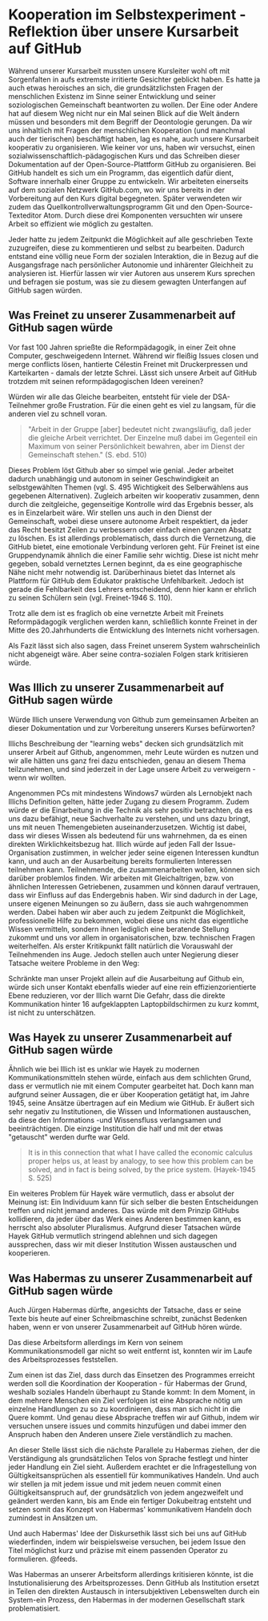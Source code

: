 # Kooperation im Selbstexperiment - Reflektion über unsere Kursarbeit auf GitHub

Während unserer Kursarbeit mussten unsere Kursleiter wohl oft mit Sorgenfalten in aufs extremste irritierte Gesichter geblickt haben.
Es hatte ja auch etwas heroisches an sich, die grundsätzlichsten Fragen der menschlichen Existenz im Sinne seiner Entwicklung und seiner soziologischen Gemeinschaft beantworten zu wollen.
Der Eine oder Andere hat auf diesem Weg nicht nur ein Mal seinen Blick auf die Welt ändern müssen und besonders mit dem Begriff der Deontologie gerungen.
Da wir uns inhaltlich mit Fragen der menschlichen Kooperation (und manchmal auch der tierischen) beschäftigt haben, lag es nahe, auch unsere Kursarbeit kooperativ zu organisieren.
Wie keiner vor uns, haben wir versuchst, einen sozialwissenschaftlich-pädagogischen Kurs und das Schreiben dieser Dokumentation auf der Open-Source-Plattform GitHub zu organisieren.
Bei GitHub handelt es sich um ein Programm, das eigentlich dafür dient, Software innerhalb einer Gruppe zu entwickeln.
Wir arbeiteten einerseits auf dem sozialen Netzwerk GitHub.com, wo wir uns bereits in der Vorbereitung auf den Kurs digital begegneten.
Später verwendeten wir zudem das Quellkontrollverwaltungsprogramm Git und den Open-Source-Texteditor Atom.
Durch diese drei Komponenten versuchten wir unsere Arbeit so effizient wie möglich zu gestalten.

Jeder hatte zu jedem Zeitpunkt die Möglichkeit auf alle geschrieben Texte zuzugreifen, diese zu kommentieren und selbst zu bearbeiten.
Dadurch entstand eine völlig neue Form der sozialen Interaktion, die in Bezug auf die Ausgangsfrage nach persönlicher Autonomie und inhärenter Gleichheit zu analysieren ist.
Hierfür lassen wir vier Autoren aus unserem Kurs sprechen und befragen sie postum, was sie zu diesem gewagten Unterfangen auf GitHub sagen würden.

## Was Freinet zu unserer Zusammenarbeit auf GitHub sagen würde

Vor fast 100 Jahren sprießte die Reformpädagogik, in einer Zeit ohne Computer, geschweigedenn Internet.
Während wir fleißig Issues closen und merge conflicts lösen, hantierte Célestin Freinet mit Druckerpressen und Karteikarten - damals der letzte Schrei.
Lässt sich unsere Arbeit auf GitHub trotzdem mit seinen reformpädagogischen Ideen vereinen?

Würden wir alle das Gleiche bearbeiten, entsteht für viele der DSA-Teilnehmer große Frustration.
Für die einen geht es viel zu langsam, für die anderen viel zu schnell voran.
>"Arbeit in der Gruppe [aber] bedeutet nicht zwangsläufig, daß jeder die gleiche Arbeit verrichtet. Der Einzelne muß dabei im Gegenteil ein Maximum von seiner Persönlichkeit bewahren, aber im Dienst der Gemeinschaft stehen." (S. ebd. 510)

Dieses Problem löst Github aber so simpel wie genial.
Jeder arbeitet dadurch unabhängig und autonom in seiner Geschwindigkeit an selbstgewählten Themen (vgl. S. 495 Wichtigkeit des Selberwählens aus gegebenen Alternativen).
Zugleich arbeiten wir kooperativ zusammen, denn durch die zeitgleiche, gegenseitige Kontrolle  wird das Ergebnis besser, als es in Einzelarbeit wäre.
Wir stellen uns auch in den Dienst der Gemeinschaft, wobei diese unsere autonome Arbeit respektiert, da jeder das Recht besitzt Zeilen zu verbessern oder einfach einen ganzen Absatz zu löschen.
Es ist allerdings problematisch, dass durch die Vernetzung, die GitHub bietet, eine emotionale Verbindung verloren geht.
Für Freinet ist eine Gruppendynamik ähnlich die einer Familie sehr wichtig.
Diese ist nicht mehr gegeben, sobald vernetztes Lernen beginnt, da es eine geographische Nähe nicht mehr notwendig ist.
Darüberhinaus bietet das Internet als Plattform für GitHub dem Edukator praktische Unfehlbarkeit.
Jedoch ist gerade die Fehlbarkeit des Lehrers entscheidend, denn hier kann er ehrlich zu seinen Schülern sein (vgl. Freinet-1946 S. 110).

Trotz alle dem ist es fraglich ob eine vernetzte Arbeit mit Freinets Reformpädagogik verglichen werden kann, schließlich konnte Freinet in der Mitte des 20.Jahrhunderts die Entwicklung des Internets nicht vorhersagen.

Als Fazit lässt sich also sagen, dass Freinet unserem System wahrscheinlich nicht abgeneigt wäre. Aber seine contra-sozialen Folgen stark kritisieren würde.


## Was Illich zu unserer Zusammenarbeit auf GitHub sagen würde

Würde Illich unsere Verwendung von Github zum gemeinsamen Arbeiten an dieser Dokumentation und zur Vorbereitung unserers Kurses befürworten?

Illichs Beschreibung der "learning webs" decken sich grundsätzlich mit unserer Arbeit auf Github, angenommen, mehr Leute würden es nutzen und wir alle hätten uns ganz frei dazu entschieden, genau an diesem Thema teilzunehmen, und sind jederzeit in der Lage unsere Arbeit zu verweigern - wenn wir wollten.
<!-- TODO: VK auch hier ein packenderer Einstieg? Schachtelsatz vermeiden  -->
Angenommen PCs mit mindestens Windows7 würden als Lernobjekt nach Illichs Definition gelten, hätte jeder Zugang zu diesem Programm.
Zudem würde er die Einarbeitung in die Technik als sehr positiv betrachten, da es uns dazu befähigt, neue Sachverhalte zu verstehen, und uns dazu bringt, uns mit neuen Themengebieten auseinanderzusetzen.
Wichtig ist dabei, dass wir dieses Wissen als bedeutend für uns wahrnehmen, da es einen direkten Wirklichkeitsbezug hat.
Illich würde auf jeden Fall der Issue-Organisation zustimmen, in welcher jeder seine eigenen Interessen kundtun kann, und auch an der Ausarbeitung bereits formulierten Interessen teilnehmen kann.
Teilnehmende, die zusammenarbeiten wollen, können sich darüber problemlos finden.
Wir arbeiten mit Gleichaltrigen, bzw. von ähnlichen Interessen Getriebenen, zusammen und können darauf vertrauen, dass wir Einfluss auf das Endergebnis haben.
Wir sind dadurch in der Lage, unsere eigenen Meinungen so zu äußern, dass sie auch wahrgenommen werden.
Dabei haben wir aber auch zu jedem Zeitpunkt die Möglichkeit, professionelle Hilfe zu bekommen, wobei diese uns nicht das eigentliche Wissen vermitteln, sondern ihnen lediglich eine beratende Stellung zukommt und uns vor allem in organisatorischen, bzw. technischen Fragen weiterhelfen.
Als erster Kritikpunkt fällt natürlich die Vorauswahl der Teilnehmenden ins Auge.
Jedoch stellen auch unter Negierung dieser Tatsache weitere Probleme in den Weg:
<!-- FIXME: VK Formulierung wirkt etwas hochgestochen -->
Schränkte man unser Projekt allein auf die Ausarbeitung auf Github ein, würde sich unser Kontakt ebenfalls wieder auf eine rein effizienzorientierte Ebene reduzieren, vor der Illich warnt
Die Gefahr, dass die direkte Kommunikation hinter 16 aufgeklappten Laptopbildschirmen zu kurz kommt, ist nicht zu unterschätzen.

<!-- TODO: VK Guter Abschnitt, fehlen nur 1-2 knackige Zitate aus Illich  -->

## Was Hayek zu unserer Zusammenarbeit auf GitHub sagen würde

Ähnlich wie bei Illich ist es unklar wie Hayek zu modernen Kommunikationsmitteln stehen würde, einfach aus dem schlichten Grund, dass er vermutlich nie mit einem Computer gearbeitet hat.
Doch kann man aufgrund seiner Aussagen, die er über Kooperation getätigt hat, im Jahre 1945, seine Ansätze übertragen auf ein Medium wie GitHub. Er äußert sich sehr negativ zu Institutionen, die Wissen und Informationen austauschen, da diese den Informations -und Wissensfluss verlangsamen und beeinträchtigen. Die einzige Institution die half und mit der etwas "getauscht" werden durfte war Geld.
>It is in this connection that what I have called the economic calculus proper helps us, at least by analogy, to see how this problem can be solved, and in fact is being solved, by the price system. (Hayek-1945 S. 525)

Ein weiteres Problem für Hayek wäre vermutlich, dass er absolut der Meinung ist: Ein Individuum kann für sich selber die besten Entscheidungen treffen und nicht jemand anderes. Das würde mit dem Prinzip GitHubs kollidieren, da jeder über das Werk eines Anderen bestimmen kann, es herrscht also absoluter Pluralismus.
Aufgrund dieser Tatsachen würde Hayek GitHub vermutlich stringend ablehnen und sich dagegen aussprechen, dass wir mit dieser Institution Wissen austauschen und kooperieren.

## Was Habermas zu unserer Zusammenarbeit auf GitHub sagen würde

Auch Jürgen Habermas dürfte, angesichts der Tatsache, dass er seine Texte bis heute auf einer Schreibmaschine schreibt, zunächst Bedenken haben, wenn er von unserer Zusammenarbeit auf GitHub hören würde.

Das diese Arbeitsform allerdings im Kern von seinem Kommunikationsmodell gar nicht so weit entfernt ist, konnten wir im Laufe des Arbeitsprozesses feststellen.

Zum einen ist das Ziel, dass durch das Einsetzen des Programmes erreicht werden soll die Koordination der Kooperation - für Habermas der Grund, weshalb soziales Handeln überhaupt zu Stande kommt:
In dem Moment, in dem mehrere Menschen ein Ziel verfolgen ist eine Absprache nötig um einzelne Handlungen zu so zu koordinieren, dass man sich nicht in die Quere kommt.
Und genau diese Absprache treffen wir auf Github, indem wir versuchen unsere issues und commits hinzufügen und dabei immer den Anspruch haben den Anderen unsere Ziele verständlich zu machen.

An dieser Stelle lässt sich die nächste Parallele zu Habermas ziehen, der die Verständigung als grundsätzlichen Telos von Sprache festlegt und hinter jeder Handlung ein Ziel sieht.
Außerdem erachtet er die Infragestellung von Gültigkeitsansprüchen als essentiell für kommunikatives Handeln.
Und auch wir stellen ja mit jedem issue und mit jedem neuen commit einen Gültigkeitsanspruch auf, der grundsätzlich von jedem angezweifelt und geändert werden kann, bis am Ende ein fertiger Dokubeitrag entsteht und setzen somit das Konzept von Habermas' kommunikativem Handeln doch zumindest in Ansätzen um.

Und auch Habermas' Idee der Diskursethik lässt sich bei uns auf GitHub wiederfinden, indem wir beispielsweise versuchen, bei jedem Issue den Titel möglichst kurz und präzise mit einem passenden Operator zu formulieren. @feeds.

Was Habermas an unserer Arbeitsform allerdings kritisieren könnte, ist die Instutionalisierung des Arbeitsprozesses.
Denn GitHub als Institution ersetzt in Teilen den direkten Austausch in intersubjektiven Lebenswelten durch ein System-ein Prozess, den Habermas in der modernen Gesellschaft stark problematisiert.

